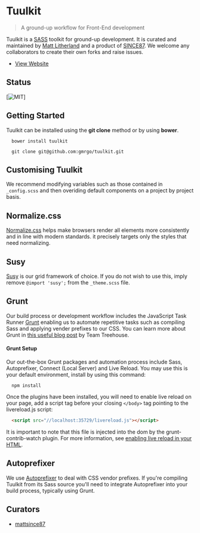 # Tuulkit

> A ground-up workflow for Front-End development

Tuulkit is a [SASS](http://sass-lang.com/) toolkit for ground-up development. It is curated and maintained by [Matt Litherland](http://twitter.com/mattsince87) and a product of [SINCE87](http://mattsince87.com). We welcome any collaborators to create their own forks and raise issues.

* [View Website](http://tuulkit.io)

## Status

[![MIT](https://img.shields.io/packagist/l/doctrine/orm.svg)]


## Getting Started

Tuulkit can be installed using the **git clone** method or by using **bower**.

```shell
  bower install tuulkit
```
```shell
  git clone git@github.com:gmrgo/tuulkit.git
```

## Customising Tuulkit

We recommend modifying variables such as those contained in `_config.scss` and then overiding default components on a project by project basis.

## Normalize.css

[Normalize.css](http://necolas.github.io/normalize.css/) helps make browsers render all elements more consistently and in line with modern standards. it precisely targets only the styles that need normalizing.

## Susy

[Susy](http://susy.oddbird.net/) is our grid framework of choice. If you do not wish to use this, imply remove `@import 'susy';` from the `_theme.scss` file.

## Grunt

Our build process or development workflow includes the JavaScript Task Runner [Grunt](https://gruntjs.com/) enabling us to automate repetitive tasks such as compiling Sass and applying vender prefixes to our CSS. You can learn more about Grunt in [this useful blog post](http://blog.teamtreehouse.com/getting-started-with-grunt) by Team Treehouse.

#### Grunt Setup

Our out-the-box Grunt packages and automation process include Sass, Autoprefixer, Connect (Local Server) and Live Reload. You may use this is your default environment, install by using this command:

```
  npm install
```

Once the plugins have been installed, you will need to enable live reload on your page, add a script tag before your closing `</body>` tag pointing to the livereload.js script:

```html
  <script src="//localhost:35729/livereload.js"></script>
```

It is important to note that this file is injected into the dom by the grunt-contrib-watch plugin. For more information, see [enabling live reload in your HTML](https://github.com/gruntjs/grunt-contrib-watch#user-content-enabling-live-reload-in-your-html). 

## Autoprefixer

We use [Autoprefixer](https://github.com/nDmitry/grunt-autoprefixer) to deal with CSS vendor prefixes. If you're compiling Tuulkit from its Sass source you'll need to integrate Autoprefixer into your build process, typically using Grunt.


## Curators

* [mattsince87](https://github.com/mattsince87)